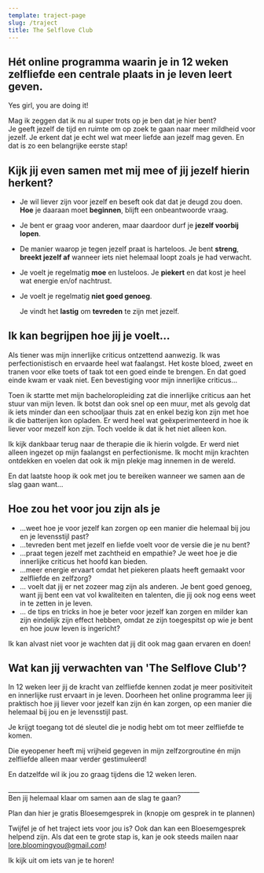 ```yaml
---
template: traject-page
slug: /traject
title: The Selflove Club
---
```

## Hét online programma waarin je in 12 weken zelfliefde een centrale plaats in je leven leert geven.

Yes girl, you are doing it!

Mag ik zeggen dat ik nu al super trots op je ben dat je hier bent?\
Je geeft jezelf de tijd en ruimte om op zoek te gaan naar meer mildheid voor jezelf. Je erkent dat je echt wel wat meer liefde aan jezelf mag geven. En dat is zo een belangrijke eerste stap! 



## Kijk jij even samen met mij mee of jij jezelf hierin herkent?

* Je wil liever zijn voor jezelf en beseft ook dat dat je deugd zou doen. **Hoe** je daaraan moet **beginnen**, blijft een onbeantwoorde vraag.
* Je bent er graag voor anderen, maar daardoor durf je **jezelf voorbij lopen**.
* De manier waarop je tegen jezelf praat is harteloos. Je bent **streng**, **breekt jezelf af** wanneer iets niet helemaal loopt zoals je had verwacht.
* Je voelt je regelmatig **moe** en lusteloos. Je **piekert** en dat kost je heel wat energie en/of nachtrust. 
* Je voelt je regelmatig **niet goed genoeg**.

  Je vindt het **lastig** om **tevreden** te zijn met jezelf.



## Ik kan begrijpen hoe jij je voelt…

Als tiener was mijn innerlijke criticus ontzettend aanwezig. Ik was perfectionistisch en ervaarde heel wat faalangst. Het koste bloed, zweet en tranen voor elke toets of taak tot een goed einde te brengen. En dat goed einde kwam er vaak niet. Een bevestiging voor mijn innerlijke criticus…

Toen ik startte met mijn bacheloropleiding zat die innerlijke criticus aan het stuur van mijn leven. Ik botst dan ook snel op een muur, met als gevolg dat ik iets minder dan een schooljaar thuis zat en enkel bezig kon zijn met hoe ik die batterijen kon opladen.
Er werd heel wat geëxperimenteerd in hoe ik liever voor mezelf kon zijn. Toch voelde ik dat ik het niet alleen kon.

Ik kijk dankbaar terug naar de therapie die ik hierin volgde. Er werd niet alleen ingezet op mijn faalangst en perfectionisme. Ik mocht mijn krachten ontdekken en voelen dat ook ik mijn plekje mag innemen in de wereld.

En dat laatste hoop ik ook met jou te bereiken wanneer we samen aan de slag gaan want…



## Hoe zou het voor jou zijn als je

* ...weet hoe je voor jezelf kan zorgen op een manier die helemaal bij jou en je levensstijl past?
* ...tevreden bent met jezelf en liefde voelt voor de versie die je nu bent?
* ...praat tegen jezelf met zachtheid en empathie? Je weet hoe je die innerlijke criticus het hoofd kan bieden. 
* ...meer energie ervaart omdat het piekeren plaats heeft gemaakt voor zelfliefde en zelfzorg?
* ... voelt dat jij er net zozeer mag zijn als anderen. Je bent goed genoeg, want jij bent een vat vol kwaliteiten en talenten, die jij ook nog eens weet in te zetten in je leven.
* ... de tips en tricks in hoe je beter voor jezelf kan zorgen en milder kan zijn eindelijk zijn effect hebben, omdat ze zijn toegespitst op wie je bent en hoe jouw leven is ingericht?

Ik kan alvast niet voor je wachten dat jij dit ook mag gaan ervaren en doen! 

## Wat kan jij verwachten van 'The Selflove Club'?



In 12 weken leer jij de kracht van zelfliefde kennen zodat je meer positiviteit en innerlijke rust ervaart in je leven. Doorheen het online programma leer jij praktisch hoe jij liever voor jezelf kan zijn én kan zorgen, op een manier die helemaal bij jou en je levensstijl past.

Je krijgt toegang tot dé sleutel die je nodig hebt om tot meer zelfliefde te komen.

Die eyeopener heeft mij vrijheid gegeven in mijn zelfzorgroutine én mijn zelfliefde alleen maar verder gestimuleerd! 

En datzelfde wil ik jou zo graag tijdens die 12 weken leren.

\_\_\_\_\_\_\_\_\_\_\_\_\_\_\_\_\_\_\_\_\_\_\_\_\_\_\_\_\_\_\_\_\_\_\_\_\_\_\_\_\_\_\_\_\_\_\_\_\_\_\_\_\_\_\_\_\_\_\_\__\
Ben jij helemaal klaar om samen aan de slag te gaan?

Plan dan hier je gratis Bloesemgesprek in (knopje om gesprek in te plannen)

Twijfel je of het traject iets voor jou is? Ook dan kan een Bloesemgesprek helpend zijn. Als dat een te grote stap is, kan je ook steeds mailen naar [lore.bloomingyou@gmail.com](mailto:lore.bloomingyou@gmail.com)!

Ik kijk uit om iets van je te horen!